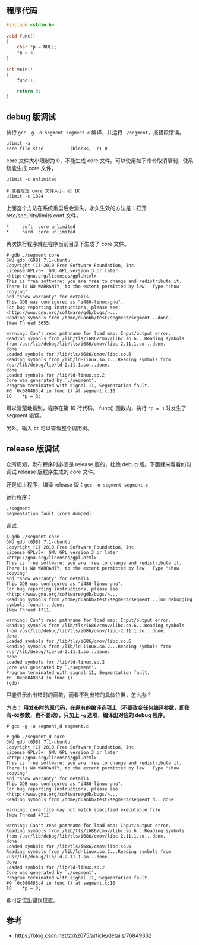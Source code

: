 ## 程序代码

```c++
#include <stdio.h>
  
void func()  
{  
    char *p = NULL;  
    *p = 3;  
}  
  
int main()
{  
    func();

    return 0;  
}  
```

## debug 版调试

执行 `gcc -g -o segment segment.c` 编译，并运行 `./segment`，报错段错误。

```shell
ulimit -a  
core file size          (blocks, -c) 0  
```

core 文件大小限制为 0，不能生成 core 文件。可以使用如下命令取消限制，使系统能生成 core 文件，

```shell
ulimit -c unlimited

# 或者指定 core 文件大小，如 1K
ulimit -c 1024
```

上面这个方法在系统重启后会消失，永久生效的方法是：打开 /etc/security/limits.conf 文件，

```
*     soft  core unlimited
*     hard  core unlimited
```

再次执行程序就在程序当前目录下生成了 core 文件。

```shell
# gdb ./segment core  
GNU gdb (GDB) 7.1-ubuntu  
Copyright (C) 2010 Free Software Foundation, Inc.  
License GPLv3+: GNU GPL version 3 or later <http://gnu.org/licenses/gpl.html>  
This is free software: you are free to change and redistribute it.  
There is NO WARRANTY, to the extent permitted by law.  Type "show copying"  
and "show warranty" for details.  
This GDB was configured as "i486-linux-gnu".  
For bug reporting instructions, please see:  
<http://www.gnu.org/software/gdb/bugs/>...  
Reading symbols from /home/duanbb/test/segment/segment...done.  
[New Thread 3655]  
  
warning: Can't read pathname for load map: Input/output error.  
Reading symbols from /lib/tls/i686/cmov/libc.so.6...Reading symbols from /usr/lib/debug/lib/tls/i686/cmov/libc-2.11.1.so...done.  
done.  
Loaded symbols for /lib/tls/i686/cmov/libc.so.6  
Reading symbols from /lib/ld-linux.so.2...Reading symbols from /usr/lib/debug/lib/ld-2.11.1.so...done.  
done.  
Loaded symbols for /lib/ld-linux.so.2  
Core was generated by `./segment'.  
Program terminated with signal 11, Segmentation fault.  
#0  0x080483c4 in func () at segment.c:10  
10    *p = 3;  
```

可以清楚地看到，程序在第 10 行代码， func() 函数内，执行 `*p = 3` 时发生了 segment 错误。

另外，输入 `bt` 可以查看整个调用树。

## release 版调试

众所周知，发布程序时必须是 release 版的，杜绝 debug 版。下面就来看看如何调试 release 版程序生成的 core 文件。

还是如上程序，编译 release 版：`gcc -o segment segment.c`  

运行程序：

```shell
./segment  
Segmentation fault (core dumped)  
```

调试，

```shell
$ gdb ./segment core   
GNU gdb (GDB) 7.1-ubuntu  
Copyright (C) 2010 Free Software Foundation, Inc.  
License GPLv3+: GNU GPL version 3 or later <http://gnu.org/licenses/gpl.html>  
This is free software: you are free to change and redistribute it.  
There is NO WARRANTY, to the extent permitted by law.  Type "show copying"  
and "show warranty" for details.  
This GDB was configured as "i486-linux-gnu".  
For bug reporting instructions, please see:  
<http://www.gnu.org/software/gdb/bugs/>...  
Reading symbols from /home/duanbb/test/segment/segment...(no debugging symbols found)...done.  
[New Thread 4711]  
  
warning: Can't read pathname for load map: Input/output error.  
Reading symbols from /lib/tls/i686/cmov/libc.so.6...Reading symbols from /usr/lib/debug/lib/tls/i686/cmov/libc-2.11.1.so...done.  
done.  
Loaded symbols for /lib/tls/i686/cmov/libc.so.6  
Reading symbols from /lib/ld-linux.so.2...Reading symbols from /usr/lib/debug/lib/ld-2.11.1.so...done.  
done.  
Loaded symbols for /lib/ld-linux.so.2  
Core was generated by `./segment'.  
Program terminated with signal 11, Segmentation fault.  
#0  0x080483c4 in func ()  
(gdb)   
```

只能显示出出错时的函数，而看不到出错的具体位置，怎么办？

方法： **用发布时的原代码，在原有的编译选项上（不要改变任何编译参数，即使有`-O2`参数，也不要动），只加上 `-g` 选项，编译出对应的 debug 程序。**

```shell
# gcc -g -o segment_d segment.c  
```

```shell
# gdb ./segment_d core  
GNU gdb (GDB) 7.1-ubuntu  
Copyright (C) 2010 Free Software Foundation, Inc.  
License GPLv3+: GNU GPL version 3 or later <http://gnu.org/licenses/gpl.html>  
This is free software: you are free to change and redistribute it.  
There is NO WARRANTY, to the extent permitted by law.  Type "show copying"  
and "show warranty" for details.  
This GDB was configured as "i486-linux-gnu".  
For bug reporting instructions, please see:  
<http://www.gnu.org/software/gdb/bugs/>...  
Reading symbols from /home/duanbb/test/segment/segment_d...done.  
  
warning: core file may not match specified executable file.  
[New Thread 4711]  
  
warning: Can't read pathname for load map: Input/output error.  
Reading symbols from /lib/tls/i686/cmov/libc.so.6...Reading symbols from /usr/lib/debug/lib/tls/i686/cmov/libc-2.11.1.so...done.  
done.  
Loaded symbols for /lib/tls/i686/cmov/libc.so.6  
Reading symbols from /lib/ld-linux.so.2...Reading symbols from /usr/lib/debug/lib/ld-2.11.1.so...done.  
done.  
Loaded symbols for /lib/ld-linux.so.2  
Core was generated by `./segment'.  
Program terminated with signal 11, Segmentation fault.  
#0  0x080483c4 in func () at segment.c:10  
10    *p = 3;  
```

即可定位出错误位置。

## 参考

- <https://blog.csdn.net/zxh2075/article/details/76849332>

